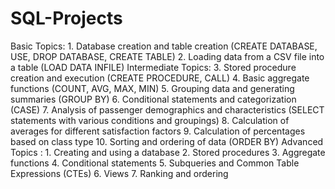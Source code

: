 # SQL-Projects 


Basic Topics:
        1.	Database creation and table creation (CREATE DATABASE, USE, DROP DATABASE, CREATE TABLE)
        2.	Loading data from a CSV file into a table (LOAD DATA INFILE)
Intermediate Topics: 
        3. Stored procedure creation and execution (CREATE PROCEDURE, CALL)
        4.	Basic aggregate functions (COUNT, AVG, MAX, MIN)
        5.	Grouping data and generating summaries (GROUP BY)
        6.	Conditional statements and categorization (CASE)
        7.	Analysis of passenger demographics and characteristics (SELECT statements with various conditions and groupings)
        8.	Calculation of averages for different satisfaction factors
        9.	Calculation of percentages based on class type
        10.	Sorting and ordering of data (ORDER BY)
Advanced Topics :
        1.	Creating and using a database
        2.	Stored procedures
        3.	Aggregate functions
        4.	Conditional statements
        5.	Subqueries and Common Table Expressions (CTEs)
        6.	Views
        7.	Ranking and ordering



